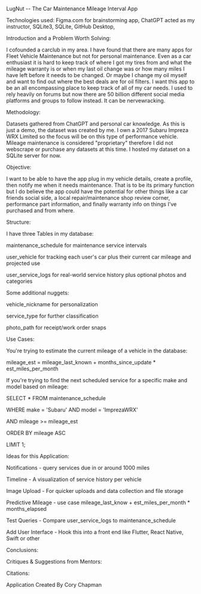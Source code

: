 LugNut -- The Car Maintenance Mileage Interval App

Technologies used: Figma.com for brainstorming app, ChatGPT acted as my instructor, SQLite3, SQLite, GitHub Desktop,

Introduction and a Problem Worth Solving:

I cofounded a carclub in my area. I have found that there are many apps for Fleet Vehicle Maintenance but not for personal maintenance. Even as a car enthusiast it is hard to keep track of where I got my tires from and what the mileage warranty is or when my last oil change was or how many miles I have left before it needs to be changed. Or maybe I change my oil myself and want to find out where the best deals are for oil filters. I want this app to be an all encompassing place to keep track of all of my car needs. I used to rely heavily on forums but now there are 50 billion different social media platforms and groups to follow instead. It can be nervewracking.

Methodology:

Datasets gathered from ChatGPT and personal car knowledge. As this is just a demo, the dataset was created by me. I own a 2017 Subaru Impreza WRX Limited so the focus will be on this type of performance vehicle. Mileage maintenance is considered "proprietary" therefore I did not webscrape or purchase any datasets at this time. I hosted my dataset on a SQLite server for now.

Objective:

I want to be able to have the app plug in my vehicle details, create a profile, then notify me when it needs maintenance. That is to be its primary function but I do believe the app could have the potential for other things like a car friends social side, a local repair/maintenance shop review corner, performance part information, and finally warranty info on things I've purchased and from where.

Structure:

I have three Tables in my database:

  maintenance_schedule for maintenance service intervals
  
  user_vehicle for tracking each user's car plus their current car mileage and projected use
  
  user_service_logs for real-world service history plus optional photos and categories

Some additional nuggets:

  vehicle_nickname for personalization

  service_type for further classification

  photo_path for receipt/work order snaps
  

Use Cases:

You're trying to estimate the current mileage of a vehicle in the database:

mileage_est = mileage_last_known + months_since_update * est_miles_per_month

If you're trying to find the next scheduled service for a specific make and model based on mileage:

SELECT * FROM maintenance_schedule

WHERE make = 'Subaru' AND model = 'ImprezaWRX'

AND mileage >= mileage_est

ORDER BY mileage ASC

LIMIT 1;

Ideas for this Application:

  Notifications - query services due in or around 1000 miles

  Timeline - A visualization of service history per vehicle

  Image Upload - For quicker uploads and data collection and file storage

  Predictive Mileage - use case mileage_last_know + est_miles_per_month * months_elapsed

  Test Queries - Compare user_service_logs to maintenance_schedule

  Add User Interface - Hook this into a front end like Flutter, React Native, Swift or other
  

Conclusions:

Critiques & Suggestions from Mentors:

Citations:

Application Created By Cory Chapman
